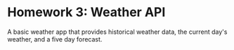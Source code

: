 # Homework 3: Weather API

A basic weather app that provides historical weather data, the current day's weather, and a five day forecast. 
